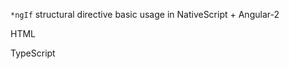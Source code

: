 `*ngIf` structural directive basic usage in NativeScript + Angular-2

HTML

<snippet id='using-ngif-html'/>

TypeScript

<snippet id='using-ngif-code'/>
